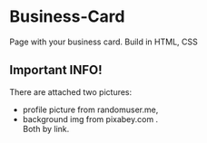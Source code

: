 # Business-Card 
Page with your business card. Build in HTML, CSS

## Important INFO!
There are attached two pictures: <br>
* profile picture from randomuser.me, <br>
* background img from pixabey.com . <br>
Both by link.
